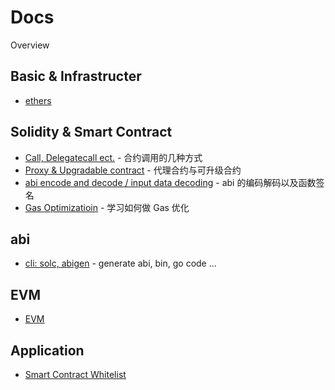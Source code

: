 # Docs

Overview

## Basic & Infrastructer

- [ethers](ethers.js.md)

## Solidity & Smart Contract

- [Call, Delegatecall ect.](contract-call.md) - 合约调用的几种方式
- [Proxy & Upgradable contract](proxy-and-upgradable-contract.md) - 代理合约与可升级合约
- [abi encode and decode / input data decoding](abi-decode-method-signature.md) - abi 的编码解码以及函数签名
- [Gas Optimizatioin](gas-optimization.md) - 学习如何做 Gas 优化

## abi

- [cli: solc, abigen](abi/README.md) - generate abi, bin, go code ...

## EVM

- [EVM](evm/Readme.md)

## Application

- [Smart Contract Whitelist](application/whitelist.md)
